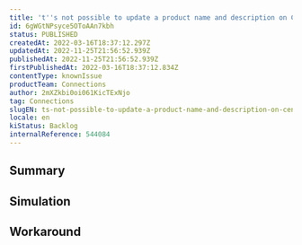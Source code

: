 ```yaml
---
title: 't''s not possible to update a product name and description on Centauro.'
id: 6gWGtNPsyce5OToAAn7kbh
status: PUBLISHED
createdAt: 2022-03-16T18:37:12.297Z
updatedAt: 2022-11-25T21:56:52.939Z
publishedAt: 2022-11-25T21:56:52.939Z
firstPublishedAt: 2022-03-16T18:37:12.834Z
contentType: knownIssue
productTeam: Connections
author: 2mXZkbi0oi061KicTExNjo
tag: Connections
slugEN: ts-not-possible-to-update-a-product-name-and-description-on-centauro
locale: en
kiStatus: Backlog
internalReference: 544084
---
```


## Summary



## Simulation



## Workaround



